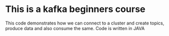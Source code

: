 # This is a kafka beginners course

This code demonstrates how we can connect to a cluster and create topics, produce data and also consume the same. Code is written in JAVA
